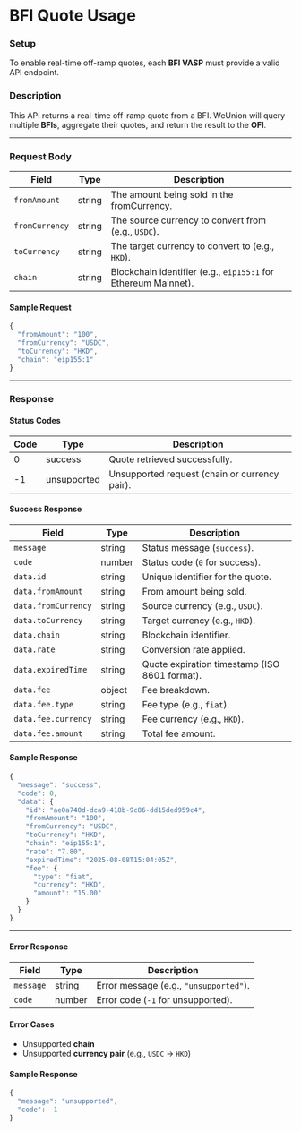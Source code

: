 # BFI Quote Usage

### Setup

To enable real-time off-ramp quotes, each **BFI VASP** must provide a valid API endpoint.  

### Description

This API returns a real-time off-ramp quote from a BFI.
WeUnion will query multiple **BFIs**, aggregate their quotes, and return the result to the **OFI**.

---

### Request Body

| Field          | Type   | Description                                                    |
| -------------- | ------ | -------------------------------------------------------------- |
| `fromAmount`   | string | The amount being sold in the fromCurrency.                     |
| `fromCurrency` | string | The source currency to convert from (e.g., `USDC`).            |
| `toCurrency`   | string | The target currency to convert to (e.g., `HKD`).               |
| `chain`        | string | Blockchain identifier (e.g., `eip155:1` for Ethereum Mainnet). |

#### Sample Request
```javascript
{
  "fromAmount": "100",
  "fromCurrency": "USDC",
  "toCurrency": "HKD",
  "chain": "eip155:1"
}
```

---

### Response

#### Status Codes

| Code | Type        | Description                                   |
| ---- | ----------- | --------------------------------------------- |
| 0    | success     | Quote retrieved successfully.                 |
| -1   | unsupported | Unsupported request (chain or currency pair). |

#### Success Response

| Field               | Type   | Description                                   |
| ------------------- | ------ | --------------------------------------------- |
| `message`           | string | Status message (`success`).                   |
| `code`              | number | Status code (`0` for success).                |
| `data.id`           | string | Unique identifier for the quote.              |
| `data.fromAmount`   | string | From amount being sold.                       |
| `data.fromCurrency` | string | Source currency (e.g., `USDC`).               |
| `data.toCurrency`   | string | Target currency (e.g., `HKD`).                |
| `data.chain`        | string | Blockchain identifier.                        |
| `data.rate`         | string | Conversion rate applied.                      |
| `data.expiredTime`  | string | Quote expiration timestamp (ISO 8601 format). |
| `data.fee`          | object | Fee breakdown.                                |
| `data.fee.type`     | string | Fee type (e.g., `fiat`).                      |
| `data.fee.currency` | string | Fee currency (e.g., `HKD`).                   |
| `data.fee.amount`   | string | Total fee amount.                             |

#### Sample Response
```javascript
{
  "message": "success",
  "code": 0,
  "data": {
    "id": "ae0a740d-dca9-418b-9c86-dd15ded959c4",
    "fromAmount": "100",
    "fromCurrency": "USDC",
    "toCurrency": "HKD",
    "chain": "eip155:1",
    "rate": "7.80",
    "expiredTime": "2025-08-08T15:04:05Z",
    "fee": {
      "type": "fiat",
      "currency": "HKD",
      "amount": "15.00"
    }
  }
}
```

---

#### Error Response

| Field     | Type   | Description                            |
| --------- | ------ | -------------------------------------- |
| `message` | string | Error message (e.g., `"unsupported"`). |
| `code`    | number | Error code (`-1` for unsupported).     |

#### Error Cases
- Unsupported **chain**  
- Unsupported **currency pair** (e.g., `USDC` → `HKD`)  

#### Sample Response
```javascript
{
  "message": "unsupported",
  "code": -1
}
```
